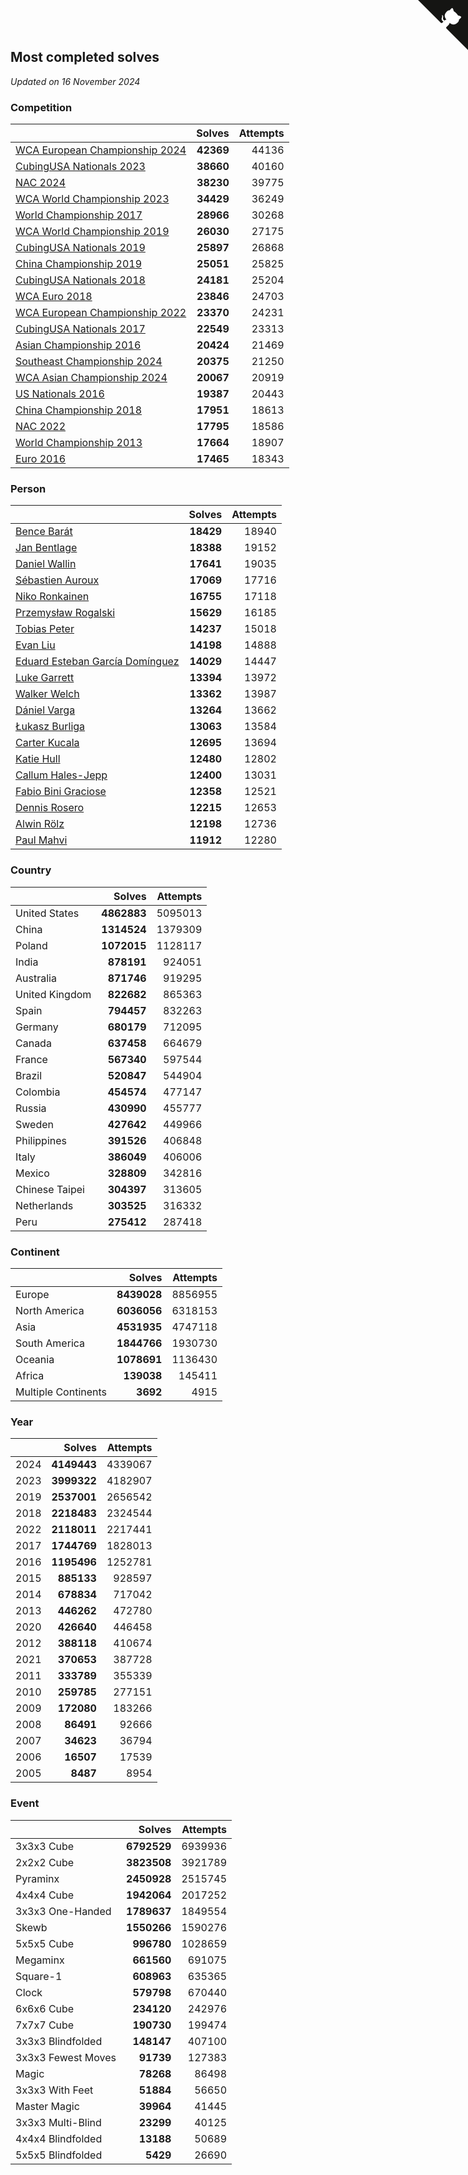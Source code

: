 ## Most completed solves

*Updated on 16 November 2024*


### Competition

|  | Solves | Attempts |
| :--- | ---: | ---: |
| [WCA European Championship 2024](https://www.worldcubeassociation.org/competitions/Euro2024) | **42369** | 44136 |
| [CubingUSA Nationals 2023](https://www.worldcubeassociation.org/competitions/CubingUSANationals2023) | **38660** | 40160 |
| [NAC 2024](https://www.worldcubeassociation.org/competitions/NAC2024) | **38230** | 39775 |
| [WCA World Championship 2023](https://www.worldcubeassociation.org/competitions/WC2023) | **34429** | 36249 |
| [World Championship 2017](https://www.worldcubeassociation.org/competitions/WC2017) | **28966** | 30268 |
| [WCA World Championship 2019](https://www.worldcubeassociation.org/competitions/WC2019) | **26030** | 27175 |
| [CubingUSA Nationals 2019](https://www.worldcubeassociation.org/competitions/CubingUSANationals2019) | **25897** | 26868 |
| [China Championship 2019](https://www.worldcubeassociation.org/competitions/ChinaChampionship2019) | **25051** | 25825 |
| [CubingUSA Nationals 2018](https://www.worldcubeassociation.org/competitions/CubingUSANationals2018) | **24181** | 25204 |
| [WCA Euro 2018](https://www.worldcubeassociation.org/competitions/Euro2018) | **23846** | 24703 |
| [WCA European Championship 2022](https://www.worldcubeassociation.org/competitions/Euro2022) | **23370** | 24231 |
| [CubingUSA Nationals 2017](https://www.worldcubeassociation.org/competitions/CubingUSANationals2017) | **22549** | 23313 |
| [Asian Championship 2016](https://www.worldcubeassociation.org/competitions/AsianChampionship2016) | **20424** | 21469 |
| [Southeast Championship 2024](https://www.worldcubeassociation.org/competitions/SoutheastChampionship2024) | **20375** | 21250 |
| [WCA Asian Championship 2024](https://www.worldcubeassociation.org/competitions/RubiksWCAAsianChampionship2024) | **20067** | 20919 |
| [US Nationals 2016](https://www.worldcubeassociation.org/competitions/USNationals2016) | **19387** | 20443 |
| [China Championship 2018](https://www.worldcubeassociation.org/competitions/ChinaChampionship2018) | **17951** | 18613 |
| [NAC 2022](https://www.worldcubeassociation.org/competitions/NAC2022) | **17795** | 18586 |
| [World Championship 2013](https://www.worldcubeassociation.org/competitions/WC2013) | **17664** | 18907 |
| [Euro 2016](https://www.worldcubeassociation.org/competitions/Euro2016) | **17465** | 18343 |

### Person

|  | Solves | Attempts |
| :--- | ---: | ---: |
| [Bence Barát](https://www.worldcubeassociation.org/persons/2008BARA01) | **18429** | 18940 |
| [Jan Bentlage](https://www.worldcubeassociation.org/persons/2010BENT01) | **18388** | 19152 |
| [Daniel Wallin](https://www.worldcubeassociation.org/persons/2013WALL03) | **17641** | 19035 |
| [Sébastien Auroux](https://www.worldcubeassociation.org/persons/2008AURO01) | **17069** | 17716 |
| [Niko Ronkainen](https://www.worldcubeassociation.org/persons/2010RONK01) | **16755** | 17118 |
| [Przemysław Rogalski](https://www.worldcubeassociation.org/persons/2013ROGA02) | **15629** | 16185 |
| [Tobias Peter](https://www.worldcubeassociation.org/persons/2014PETE03) | **14237** | 15018 |
| [Evan Liu](https://www.worldcubeassociation.org/persons/2009LIUE01) | **14198** | 14888 |
| [Eduard Esteban García Domínguez](https://www.worldcubeassociation.org/persons/2011EDUA01) | **14029** | 14447 |
| [Luke Garrett](https://www.worldcubeassociation.org/persons/2017GARR05) | **13394** | 13972 |
| [Walker Welch](https://www.worldcubeassociation.org/persons/2011WELC01) | **13362** | 13987 |
| [Dániel Varga](https://www.worldcubeassociation.org/persons/2008VARG01) | **13264** | 13662 |
| [Łukasz Burliga](https://www.worldcubeassociation.org/persons/2013BURL01) | **13063** | 13584 |
| [Carter Kucala](https://www.worldcubeassociation.org/persons/2015KUCA01) | **12695** | 13694 |
| [Katie Hull](https://www.worldcubeassociation.org/persons/2010HULL01) | **12480** | 12802 |
| [Callum Hales-Jepp](https://www.worldcubeassociation.org/persons/2012HALE01) | **12400** | 13031 |
| [Fabio Bini Graciose](https://www.worldcubeassociation.org/persons/2010GRAC02) | **12358** | 12521 |
| [Dennis Rosero](https://www.worldcubeassociation.org/persons/2010ROSE03) | **12215** | 12653 |
| [Alwin Rölz](https://www.worldcubeassociation.org/persons/2016ROLZ01) | **12198** | 12736 |
| [Paul Mahvi](https://www.worldcubeassociation.org/persons/2012MAHV01) | **11912** | 12280 |

### Country

|  | Solves | Attempts |
| :--- | ---: | ---: |
| United States | **4862883** | 5095013 |
| China | **1314524** | 1379309 |
| Poland | **1072015** | 1128117 |
| India | **878191** | 924051 |
| Australia | **871746** | 919295 |
| United Kingdom | **822682** | 865363 |
| Spain | **794457** | 832263 |
| Germany | **680179** | 712095 |
| Canada | **637458** | 664679 |
| France | **567340** | 597544 |
| Brazil | **520847** | 544904 |
| Colombia | **454574** | 477147 |
| Russia | **430990** | 455777 |
| Sweden | **427642** | 449966 |
| Philippines | **391526** | 406848 |
| Italy | **386049** | 406006 |
| Mexico | **328809** | 342816 |
| Chinese Taipei | **304397** | 313605 |
| Netherlands | **303525** | 316332 |
| Peru | **275412** | 287418 |

### Continent

|  | Solves | Attempts |
| :--- | ---: | ---: |
| Europe | **8439028** | 8856955 |
| North America | **6036056** | 6318153 |
| Asia | **4531935** | 4747118 |
| South America | **1844766** | 1930730 |
| Oceania | **1078691** | 1136430 |
| Africa | **139038** | 145411 |
| Multiple Continents | **3692** | 4915 |

### Year

|  | Solves | Attempts |
| :--- | ---: | ---: |
| 2024 | **4149443** | 4339067 |
| 2023 | **3999322** | 4182907 |
| 2019 | **2537001** | 2656542 |
| 2018 | **2218483** | 2324544 |
| 2022 | **2118011** | 2217441 |
| 2017 | **1744769** | 1828013 |
| 2016 | **1195496** | 1252781 |
| 2015 | **885133** | 928597 |
| 2014 | **678834** | 717042 |
| 2013 | **446262** | 472780 |
| 2020 | **426640** | 446458 |
| 2012 | **388118** | 410674 |
| 2021 | **370653** | 387728 |
| 2011 | **333789** | 355339 |
| 2010 | **259785** | 277151 |
| 2009 | **172080** | 183266 |
| 2008 | **86491** | 92666 |
| 2007 | **34623** | 36794 |
| 2006 | **16507** | 17539 |
| 2005 | **8487** | 8954 |

### Event

|  | Solves | Attempts |
| :--- | ---: | ---: |
| 3x3x3 Cube | **6792529** | 6939936 |
| 2x2x2 Cube | **3823508** | 3921789 |
| Pyraminx | **2450928** | 2515745 |
| 4x4x4 Cube | **1942064** | 2017252 |
| 3x3x3 One-Handed | **1789637** | 1849554 |
| Skewb | **1550266** | 1590276 |
| 5x5x5 Cube | **996780** | 1028659 |
| Megaminx | **661560** | 691075 |
| Square-1 | **608963** | 635365 |
| Clock | **579798** | 670440 |
| 6x6x6 Cube | **234120** | 242976 |
| 7x7x7 Cube | **190730** | 199474 |
| 3x3x3 Blindfolded | **148147** | 407100 |
| 3x3x3 Fewest Moves | **91739** | 127383 |
| Magic | **78268** | 86498 |
| 3x3x3 With Feet | **51884** | 56650 |
| Master Magic | **39964** | 41445 |
| 3x3x3 Multi-Blind | **23299** | 40125 |
| 4x4x4 Blindfolded | **13188** | 50689 |
| 5x5x5 Blindfolded | **5429** | 26690 |


<a href="https://github.com/jonatanklosko/wca_statistics" class="github-corner" aria-label="View source on Github"><svg width="80" height="80" viewBox="0 0 250 250" style="fill:#151513; color:#fff; position: absolute; top: 0; border: 0; right: 0;" aria-hidden="true"><path d="M0,0 L115,115 L130,115 L142,142 L250,250 L250,0 Z"></path><path d="M128.3,109.0 C113.8,99.7 119.0,89.6 119.0,89.6 C122.0,82.7 120.5,78.6 120.5,78.6 C119.2,72.0 123.4,76.3 123.4,76.3 C127.3,80.9 125.5,87.3 125.5,87.3 C122.9,97.6 130.6,101.9 134.4,103.2" fill="currentColor" style="transform-origin: 130px 106px;" class="octo-arm"></path><path d="M115.0,115.0 C114.9,115.1 118.7,116.5 119.8,115.4 L133.7,101.6 C136.9,99.2 139.9,98.4 142.2,98.6 C133.8,88.0 127.5,74.4 143.8,58.0 C148.5,53.4 154.0,51.2 159.7,51.0 C160.3,49.4 163.2,43.6 171.4,40.1 C171.4,40.1 176.1,42.5 178.8,56.2 C183.1,58.6 187.2,61.8 190.9,65.4 C194.5,69.0 197.7,73.2 200.1,77.6 C213.8,80.2 216.3,84.9 216.3,84.9 C212.7,93.1 206.9,96.0 205.4,96.6 C205.1,102.4 203.0,107.8 198.3,112.5 C181.9,128.9 168.3,122.5 157.7,114.1 C157.9,116.9 156.7,120.9 152.7,124.9 L141.0,136.5 C139.8,137.7 141.6,141.9 141.8,141.8 Z" fill="currentColor" class="octo-body"></path></svg></a><style>.github-corner:hover .octo-arm{animation:octocat-wave 560ms ease-in-out}@keyframes octocat-wave{0%,100%{transform:rotate(0)}20%,60%{transform:rotate(-25deg)}40%,80%{transform:rotate(10deg)}}@media (max-width:500px){.github-corner:hover .octo-arm{animation:none}.github-corner .octo-arm{animation:octocat-wave 560ms ease-in-out}}</style>
